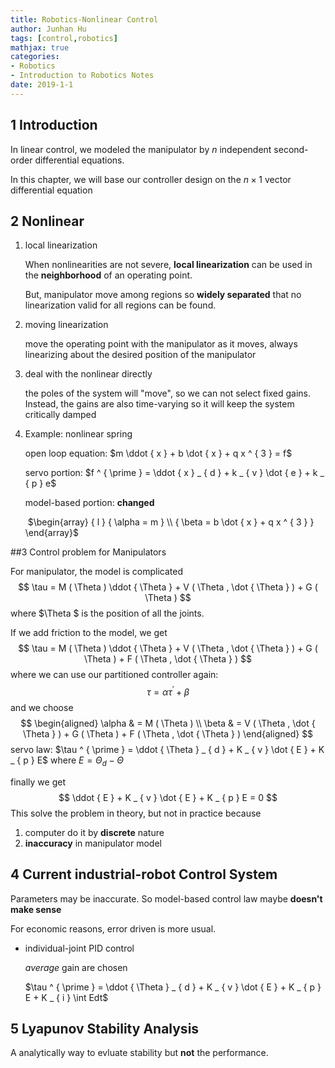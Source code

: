 ```yaml
---
title: Robotics-Nonlinear Control
author: Junhan Hu
tags: [control,robotics]
mathjax: true
categories:
- Robotics
- Introduction to Robotics Notes
date: 2019-1-1
---
```


## 1 Introduction

In linear control, we modeled the manipulator by $n$ independent second-order differential equations.

In this chapter, we will base our controller design on the $n \times 1$ vector differential equation

<!-- more -->

## 2 Nonlinear

1. local linearization

   When nonlinearities are not severe, **local linearization** can be used in the **neighborhood** of an operating point. 

   But, manipulator move among regions so **widely separated** that no linearization valid for all regions can be found.

2. moving linearization

   move the operating point with the manipulator as it
   moves, always linearizing about the desired position of the manipulator

3. deal with the nonlinear directly

   the poles of the system will "move", so we can not select fixed gains. Instead, the gains are also time-varying so it will keep the system critically damped

4. Example: nonlinear spring

   open loop equation: $m \ddot { x } + b \dot { x } + q x ^ { 3 } = f$

   servo portion:  $f ^ { \prime } = \ddot { x } _ { d } + k _ { v } \dot { e } + k _ { p } e$

   model-based portion: **changed**

   ​	$\begin{array} { l } { \alpha = m } \\ { \beta = b \dot { x } + q x ^ { 3 } } \end{array}$



##3 Control problem  for Manipulators

For manipulator, the model is complicated
$$
\tau = M ( \Theta ) \ddot { \Theta } + V ( \Theta , \dot { \Theta } ) + G ( \Theta )
$$
where $\Theta $ is the position of all the joints.

If we add friction to the model, we get 
$$
\tau = M ( \Theta ) \ddot { \Theta } + V ( \Theta , \dot { \Theta } ) + G ( \Theta ) + F ( \Theta , \dot { \Theta } )
$$
where we can use our partitioned controller again:
$$
\tau = \alpha \tau ^ { \prime } + \beta
$$
and we choose 
$$
\begin{aligned} \alpha & = M ( \Theta ) \\ \beta & = V ( \Theta , \dot { \Theta } ) + G ( \Theta ) + F ( \Theta , \dot { \Theta } ) \end{aligned}
$$
servo law: $\tau ^ { \prime } = \ddot { \Theta } _ { d } + K _ { v } \dot { E } + K _ { p } E$ where $E = \Theta _ { d } - \Theta$

finally we get 
$$
\ddot { E } + K _ { v } \dot { E } + K _ { p } E = 0
$$
This solve the problem in theory, but not in practice because

1. computer do it by **discrete** nature
2. **inaccuracy** in manipulator model

## 4 Current industrial-robot Control System

Parameters may be inaccurate. So model-based control law maybe **doesn't make sense**

For economic reasons, error driven is more usual.

* individual-joint PID control

  *average* gain are chosen

  $\tau ^ { \prime } = \ddot { \Theta } _ { d } + K _ { v } \dot { E } + K _ { p } E + K _ { i } \int Edt$

## 5 Lyapunov Stability Analysis

A analytically way to evluate stability but **not** the performance.

 
